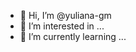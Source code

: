 - 👋 Hi, I’m @yuliana-gm
- 👀 I’m interested in ...
- 🌱 I’m currently learning ...

<!---
yuliana-gm/yuliana-gm is a ✨ special ✨ repository because its `README.md` (this file) appears on your GitHub profile.
You can click the Preview link to take a look at your changes.
--->
